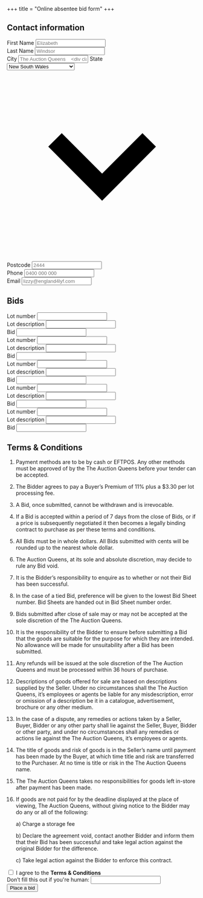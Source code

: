 +++
title = "Online absentee bid form"
+++

<form class="w-full max-w-md" name="bid-form" action="/success/" method="POST">
  <h2>Contact information</h2>

  <!-- NAME -->
  <div class="flex flex-wrap -mx-3 mb-6">
    <div class="w-full md:w-1/2 px-3 mb-6 md:mb-0">
      <label class="block uppercase tracking-wide text-grey-darker text-xs font-bold mb-2" for="first-name">
        First Name
      </label>
      <input class="appearance-none block w-full bg-grey-lighter text-grey-darker border shadow-inner rounded py-3 px-4 leading-tight focus:outline-none focus:bg-white border-grey" id="first-name" type="text" placeholder="Elizabeth">
    </div>
    <div class="w-full md:w-1/2 px-3">
      <label class="block uppercase tracking-wide text-grey-darker text-xs font-bold mb-2" for="last-name">
        Last Name
      </label>
      <input class="appearance-none block w-full bg-grey-lighter text-grey-darker border shadow-inner rounded py-3 px-4 leading-tight focus:outline-none focus:bg-white border-grey" id="last-name" type="text" placeholder="Windsor">
    </div>
  </div>

  <!-- ADDRESS -->
  <div class="flex flex-wrap -mx-3 mb-6">
    <div class="w-full md:w-2/5 px-3 mb-6 md:mb-0">
      <label class="block uppercase tracking-wide text-grey-darker text-xs font-bold mb-2" for="city">
        City
      </label>
      <input class="appearance-none block w-full bg-grey-lighter text-grey-darker border shadow-inner rounded py-3 px-4 leading-tight focus:outline-none focus:bg-white border-grey" id="city" type="text" placeholder="The Auction Queens
    <div class="w-full md:w-2/5 px-3 mb-6 md:mb-0">
      <label class="block uppercase tracking-wide text-grey-darker text-xs font-bold mb-2" for="state">
        State
      </label>
      <div class="relative">
        <select class="block appearance-none w-full bg-grey-lighter border shadow-inner text-grey-darker py-3 px-4 pr-8 rounded leading-tight focus:outline-none focus:bg-white border-grey" id="state">
          <option>New South Wales</option>
          <option>Victoria</option>
          <option>Queensland</option>
          <option>Western Australia</option>
          <option>South Australia</option>
          <option>Tasmania</option>
          <option>Australian Capital Territory</option>
          <option>Northern Territory</option>
        </select>
        <div class="pointer-events-none absolute pin-y pin-r flex items-center px-2 text-grey-darker">
          <svg class="fill-current h-4 w-4" xmlns="http://www.w3.org/2000/svg" viewBox="0 0 20 20">
            <path d="M9.293 12.95l.707.707L15.657 8l-1.414-1.414L10 10.828 5.757 6.586 4.343 8z" /></svg>
        </div>
      </div>
    </div>
    <div class="w-full md:w-1/5 px-3 mb-6 md:mb-0">
      <label class="block uppercase tracking-wide text-grey-darker text-xs font-bold mb-2" for="postcode">
        Postcode
      </label>
      <input class="appearance-none block w-full bg-grey-lighter text-grey-darker border shadow-inner rounded py-3 px-4 leading-tight focus:outline-none focus:bg-white border-grey" id="postcode" type="text" placeholder="2444">
    </div>
  </div>

  <!-- CONTACT METHODs -->
  <div class="flex flex-wrap -mx-3 mb-6">
    <div class="w-full md:w-1/2 px-3 mb-6 md:mb-0">
      <label class="block uppercase tracking-wide text-grey-darker text-xs font-bold mb-2" for="phone">
        Phone
      </label>
      <input class="appearance-none block w-full bg-grey-lighter text-grey-darker border shadow-inner rounded py-3 px-4 leading-tight focus:outline-none focus:bg-white border-grey" id="phone" type="text" placeholder="0400 000 000">
    </div>
    <div class="w-full md:w-1/2 px-3">
      <label class="block uppercase tracking-wide text-grey-darker text-xs font-bold mb-2" for="email">
        Email
      </label>
      <input class="appearance-none block w-full bg-grey-lighter text-grey-darker border shadow-inner rounded py-3 px-4 leading-tight focus:outline-none focus:bg-white border-grey" id="email" type="email" placeholder="lizzy@england4lyf.com">
    </div>
  </div>

  <h2>Bids</h2>

  <!-- FIRST LOT -->
  <div class="flex flex-wrap -mx-3 mb-4">
    <div class="w-full md:w-1/5 px-3 mb-6 md:mb-0">
      <label class="block font-bold mb-2 text-grey-darker text-xs tracking-wide uppercase" for="lot-1">
        Lot number
      </label>
      <input class="appearance-none block w-full bg-grey-lighter text-grey-darker border shadow-inner rounded py-3 px-4 leading-tight focus:outline-none focus:bg-white border-grey" id="lot-1" type="text">
    </div>
    <div class="w-full md:w-3/5 px-3 mb-6 md:mb-0">
      <label class="block font-bold mb-2 text-grey-darker text-xs tracking-wide uppercase" for="description-1">
        Lot description
      </label>
      <input class="appearance-none block w-full bg-grey-lighter text-grey-darker border shadow-inner rounded py-3 px-4 leading-tight focus:outline-none focus:bg-white border-grey" id="description-1" type="text">
    </div>
    <div class="w-full md:w-1/5 px-3 mb-6 md:mb-0">
      <label class="block font-bold mb-2 text-grey-darker text-xs tracking-wide uppercase" for="bid-1">
        Bid
      </label>
      <input class="appearance-none block w-full bg-grey-lighter text-grey-darker border shadow-inner rounded py-3 px-4 leading-tight focus:outline-none focus:bg-white border-grey" id="bid-1" type="text">
    </div>
  </div>


  <!-- SECOND LOT -->
  <div class="flex flex-wrap -mx-3 mb-6">
    <div class="w-full md:w-1/5 px-3 mb-6 md:mb-0">
      <label class="block font-bold md:hidden mb-2 text-grey-darker text-xs tracking-wide uppercase" for="lot-2">
        Lot number
      </label>
      <input class="appearance-none block w-full bg-grey-lighter text-grey-darker border shadow-inner rounded py-3 px-4 leading-tight focus:outline-none focus:bg-white border-grey"
      id="lot-2" type="text">
    </div>
    <div class="w-full md:w-3/5 px-3 mb-6 md:mb-0">
      <label class="block font-bold md:hidden mb-2 text-grey-darker text-xs tracking-wide uppercase" for="description-2">
        Lot description
      </label>
      <input class="appearance-none block w-full bg-grey-lighter text-grey-darker border shadow-inner rounded py-3 px-4 leading-tight focus:outline-none focus:bg-white border-grey"
      id="description-2" type="text">
    </div>
    <div class="w-full md:w-1/5 px-3 mb-6 md:mb-0">
      <label class="block font-bold md:hidden mb-2 text-grey-darker text-xs tracking-wide uppercase" for="bid-2">
        Bid
      </label>
      <input class="appearance-none block w-full bg-grey-lighter text-grey-darker border shadow-inner rounded py-3 px-4 leading-tight focus:outline-none focus:bg-white border-grey" id="bid-2" type="text">
    </div>
  </div>

  <!-- THIRD LOT -->
  <div class="flex flex-wrap -mx-3 mb-6">
    <div class="w-full md:w-1/5 px-3 mb-6 md:mb-0">
      <label class="block font-bold md:hidden mb-2 text-grey-darker text-xs tracking-wide uppercase" for="lot-3">
        Lot number
      </label>
      <input class="appearance-none block w-full bg-grey-lighter text-grey-darker border shadow-inner rounded py-3 px-4 leading-tight focus:outline-none focus:bg-white border-grey"
      id="lot-3" type="text">
    </div>
    <div class="w-full md:w-3/5 px-3 mb-6 md:mb-0">
      <label class="block font-bold md:hidden mb-2 text-grey-darker text-xs tracking-wide uppercase" for="description-3">
        Lot description
      </label>
      <input class="appearance-none block w-full bg-grey-lighter text-grey-darker border shadow-inner rounded py-3 px-4 leading-tight focus:outline-none focus:bg-white border-grey"
      id="description-3" type="text">
    </div>
    <div class="w-full md:w-1/5 px-3 mb-6 md:mb-0">
      <label class="block font-bold md:hidden mb-2 text-grey-darker text-xs tracking-wide uppercase" for="bid-3">
        Bid
      </label>
      <input class="appearance-none block w-full bg-grey-lighter text-grey-darker border shadow-inner rounded py-3 px-4 leading-tight focus:outline-none focus:bg-white border-grey" id="bid-3" type="text">
    </div>
  </div>

  <!-- FOURTH LOT -->
  <div class="flex flex-wrap -mx-3 mb-6">
    <div class="w-full md:w-1/5 px-3 mb-6 md:mb-0">
      <label class="block font-bold md:hidden mb-2 text-grey-darker text-xs tracking-wide uppercase" for="lot-4">
        Lot number
      </label>
      <input class="appearance-none block w-full bg-grey-lighter text-grey-darker border shadow-inner rounded py-3 px-4 leading-tight focus:outline-none focus:bg-white border-grey"
      id="lot-4" type="text">
    </div>
    <div class="w-full md:w-3/5 px-3 mb-6 md:mb-0">
      <label class="block font-bold md:hidden mb-2 text-grey-darker text-xs tracking-wide uppercase" for="description-4">
        Lot description
      </label>
      <input class="appearance-none block w-full bg-grey-lighter text-grey-darker border shadow-inner rounded py-3 px-4 leading-tight focus:outline-none focus:bg-white border-grey"
      id="description-4" type="text">
    </div>
    <div class="w-full md:w-1/5 px-3 mb-6 md:mb-0">
      <label class="block font-bold md:hidden mb-2 text-grey-darker text-xs tracking-wide uppercase" for="bid-4">
        Bid
      </label>
      <input class="appearance-none block w-full bg-grey-lighter text-grey-darker border shadow-inner rounded py-3 px-4 leading-tight focus:outline-none focus:bg-white border-grey" id="bid-4" type="text">
    </div>
  </div>

  <!-- FIFTH LOT -->
  <div class="flex flex-wrap -mx-3 mb-6">
    <div class="w-full md:w-1/5 px-3 mb-6 md:mb-0">
      <label class="block font-bold md:hidden mb-2 text-grey-darker text-xs tracking-wide uppercase" for="lot-5">
        Lot number
      </label>
      <input class="appearance-none block w-full bg-grey-lighter text-grey-darker border shadow-inner rounded py-3 px-4 leading-tight focus:outline-none focus:bg-white border-grey"
      id="lot-5" type="text">
    </div>
    <div class="w-full md:w-3/5 px-3 mb-6 md:mb-0">
      <label class="block font-bold md:hidden mb-2 text-grey-darker text-xs tracking-wide uppercase" for="description-5">
        Lot description
      </label>
      <input class="appearance-none block w-full bg-grey-lighter text-grey-darker border shadow-inner rounded py-3 px-4 leading-tight focus:outline-none focus:bg-white border-grey"
      id="description-5" type="text">
    </div>
    <div class="w-full md:w-1/5 px-3 mb-6 md:mb-0">
      <label class="block font-bold md:hidden mb-2 text-grey-darker text-xs tracking-wide uppercase" for="bid-5">
        Bid
      </label>
      <input class="appearance-none block w-full bg-grey-lighter text-grey-darker border shadow-inner rounded py-3 px-4 leading-tight focus:outline-none focus:bg-white border-grey" id="bid-5" type="text">
    </div>
  </div>

  <!-- TERMS -->
  <h2>Terms & Conditions</h2>
  <div class="appearance-none block w-full bg-grey-lighter text-grey-darker border shadow-inner rounded py-3 px-4 leading-tight focus:outline-none focus:bg-white border-grey
 h-64 overflow-y-scroll pt-3 pr-3 scrolling-touch shadow-inner text-sm">
    <ol class="m-0 pl-4">
    <li><p>Payment methods are to be by cash or EFTPOS. Any other methods must be approved of by the The Auction Queens before your tender can be accepted.</p></li>
    <li><p>The Bidder agrees to pay a Buyer’s Premium of 11% plus a $3.30 per lot processing fee.</p></li>
    <li><p>A Bid, once submitted, cannot be withdrawn and is irrevocable.</p></li>
    <li><p>If a Bid is accepted within a period of 7 days from the close of Bids, or if a price is subsequently negotiated it then becomes a legally binding contract to purchase as per these terms and conditions.</p></li>
    <li><p>All Bids must be in whole dollars. All Bids submitted with cents will be rounded up to the nearest whole dollar.</p></li>
    <li><p>The Auction Queens, at its sole and absolute discretion, may decide to rule any Bid void.</p></li>
    <li><p>It is the Bidder’s responsibility to enquire as to whether or not their Bid has been successful.</p></li>
    <li><p>In the case of a tied Bid, preference will be given to the lowest Bid Sheet number. Bid Sheets are handed out in Bid Sheet number order.</p></li>
    <li><p>Bids submitted after close of sale may or may not be accepted at the sole discretion of the The Auction Queens.</p></li>
    <li><p>It is the responsibility of the Bidder to ensure before submitting a Bid that the goods are suitable for the purpose for which they are intended. No allowance will be made for unsuitability after a Bid has been submitted.</p></li>
    <li><p>Any refunds will be issued at the sole discretion of the The Auction Queens and must be processed within 36 hours of purchase.</p></li>
    <li><p>Descriptions of goods offered for sale are based on descriptions supplied by the Seller. Under no circumstances shall the The Auction Queens, it’s employees or agents be liable for any misdescription, error or omission of a description be it in a catalogue, advertisement, brochure or any other medium.</p></li>
    <li><p>In the case of a dispute, any remedies or actions taken by a Seller, Buyer, Bidder or any other party shall lie against the Seller, Buyer, Bidder or other party, and under no circumstances shall any remedies or actions lie against the The Auction Queens, it’s employees or agents.</p></li>
    <li><p>The title of goods and risk of goods is in the Seller’s name until payment has been made by the Buyer, at which time title and risk are transferred to the Purchaser. At no time is title or risk in the The Auction Queens name.</p></li>
    <li><p>The The Auction Queens takes no responsibilities for goods left in-store after payment has been made.</p></li>
    <li><p>If goods are not paid for by the deadline displayed at the place of viewing, The Auction Queens, without giving notice to the Bidder may do any or all of the following:</p>
    <p>a) Charge a storage fee</p>
    <p>b) Declare the agreement void, contact another Bidder and inform them that their Bid has been successful and take legal action against the original Bidder for the difference.</p>
    <p>c) Take legal action against the Bidder to enforce this contract.</p></li>
  </ol>
  </div>

  <!-- CHECKBOX -->
  <div class="mb-6 w-full">
    <input name="agree" type="checkbox" value="agree">
    <label class="px-1">
      I agree to the <strong class="text-grey-darker">Terms &amp; Conditions</strong>
    </label>
  </div>

  <!-- HONEYPOT -->
  <div class="hidden">
    <label>
      Don’t fill this out if you're human:
    </label>
    <input name="bot-field">
  </div>

  <!-- SUBMIT BUTTON -->
  <div class="text-center">
    <button class="bg-indigo-light border px-6 py-3 rounded-lg shadow-lg hover:shadow-inner text-white text-2xl" name="signup" value="Sign up">Place a bid</button>
  </div>

</form>

<!--
  *The Auction Queens offers this service as a convenience to
buyers who are unable to attend the auction and will not be held
responsible for errors or failure to execute bids.

*Lots will be bought as reasonably as is allowed by reserves and
other bids, if any, and in accordance with the terms and conditions of
Auction Sale.

*A Buyer’s Premium of 15.00% (GST inclusive) will be added to the
hammer price of all lots purchased.

*All lots must be paid for and collected by 4pm on the day following
the auction. If not picked up by this time, storage and handling charges
will apply.

I/We hereby agree to abide by the terms and conditions of auction sale.

Signature:
Date


All enquiries
Phone Sue or Sharon on 045 797 7000
Email: theauctionqueens@gmail.com
-->